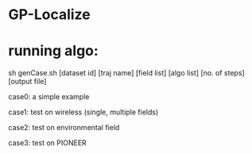 # GP-Localize

# running algo:
sh genCase.sh [dataset id] [traj name] [field list] [algo list] [no. of steps] [output file]

case0: a simple example

case1: test on wireless (single, multiple fields)

case2: test on environmental field

case3: test on PIONEER
